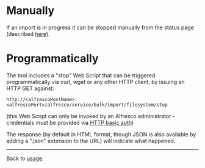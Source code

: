 # Manually #

If an import is in progress it can be stopped manually from the status page (described [here](InitiatingAnImportManually.md)).

# Programmatically #

The tool includes a "stop" Web Script that can be triggered programmatically via curl, wget or any other HTTP client, by issuing an HTTP GET against:
```
http://<alfrescoHostName>:<alfrescoPort>/alfresco/service/bulk/import/filesystem/stop
```
(this Web Script can only be invoked by an Alfresco administrator - credentials must be provided via [HTTP basic auth](http://tools.ietf.org/html/rfc2617))

The response (by default in HTML format, though JSON is also available by adding a ".json" extension to the URL) will indicate what happened.


---

Back to [usage](Usage.md).